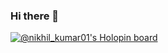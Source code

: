 ### Hi there 👋
[![@nikhil_kumar01's Holopin board](https://holopin.me/nikhil_kumar01)](https://holopin.io/@nikhil_kumar01)

<!--
**kumarnikhil01/kumarnikhil01** is a ✨ _special_ ✨ repository because its `README.md` (this file) appears on your GitHub profile.

Here are some ideas to get you started:

- 🔭 I’m currently working on ...
- 🌱 I’m currently learning ...
- 👯 I’m looking to collaborate on ...
- 🤔 I’m looking for help with ...
- 💬 Ask me about ...
- 📫 How to reach me: ...
- 😄 Pronouns: ...
- ⚡ Fun fact: ...
-->
